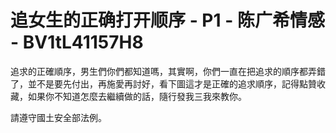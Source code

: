 # 追女生的正确打开顺序 - P1 - 陈广希情感 - BV1tL41157H8

追求的正確順序，男生們你們都知道嗎，其實啊，你們一直在把追求的順序都弄錯了，並不是要先付出，再施愛再討好，看下圖這才是正確的追求順序，記得點贊收藏，如果你不知道怎麼去繼續做的話，隨行發我三我來教你。

請遵守國土安全部法例。